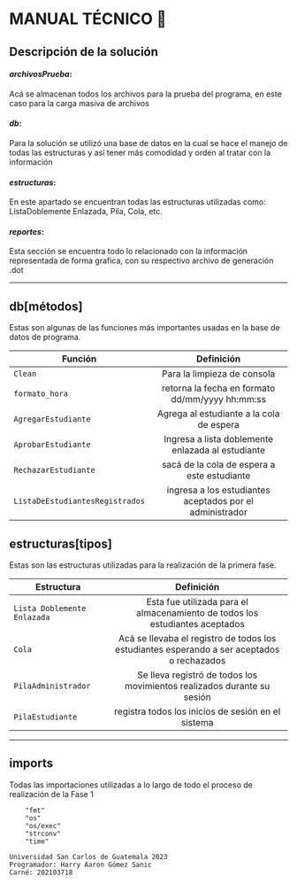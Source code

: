 # MANUAL TÉCNICO :school_satchel:

## Descripción de la solución

#### ***archivosPrueba***:
Acá se almacenan todos los archivos para la prueba del programa, en este caso para la carga masiva de archivos

#### ***db***:
Para la solución se utilizó una base de datos en la cual se hace el manejo de todas las estructuras y así tener más comodidad y orden al tratar con la información

#### ***estructuras***:
En este apartado se encuentran todas las estructuras utilizadas como: ListaDoblemente Enlazada, Pila, Cola, etc.

#### ***reportes***:
Esta sección se encuentra todo lo relacionado con la información representada de forma grafica, con su respectivo archivo de generación .dot

___

## db[métodos]
Estas son algunas de las funciones más importantes usadas en la base de datos de programa.

| Función                       |   Definición  |
| ------------------------------|:-------------:|
| `Clean`                         | Para la limpieza de consola      |
| `formato_hora`                  | retorna la fecha en formato dd/mm/yyyy hh:mm:ss      |
| `AgregarEstudiante`             | Agrega al estudiante a la cola de espera      |
| `AprobarEstudiante`             | Ingresa a lista doblemente enlazada al estudiante      |
| `RechazarEstudiante`            | sacá de la cola de espera a este estudiante      |
| `ListaDeEstudiantesRegistrados` | ingresa a los estudiantes aceptados por el administrador      |

## estructuras[tipos]
Estas son las estructuras utilizadas para la realización de la primera fase.

| Estructura  | Definición |
| ------------- |:-------------:|
| `Lista Doblemente Enlazada`       | Esta fue utilizada para el almacenamiento de todos los estudiantes aceptados      |
|     `Cola`  | Acá se llevaba el registro de todos los estudiantes esperando a ser aceptados o rechazados      |
| `PilaAdministrador`       | Se lleva registró de todos los movimientos realizados durante su sesión      |
| `PilaEstudiante`    | registra todos los inicios de sesión en el sistema      |

___
## imports
Todas las importaciones utilizadas a lo largo de todo el proceso de realización de la Fase 1
~~~
	"fmt"
	"os"
	"os/exec"
	"strconv"
	"time"
~~~

~~~
Universidad San Carlos de Guatemala 2023
Programador: Harry Aaron Gómez Sanic
Carné: 202103718
~~~